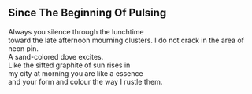 Since The Beginning Of Pulsing
------------------------------
Always you silence through the lunchtime  
toward the late afternoon mourning clusters. I do not crack in the area of neon pin.  
A sand-colored dove excites.  
Like the sifted graphite of sun rises in  
my city at morning you are like a essence  
and your form and colour the way I rustle them.  
